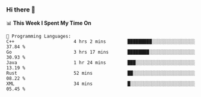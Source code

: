 ### Hi there 👋

<!--
**CrazyCollin/crazycollin** is a ✨ _special_ ✨ repository because its `README.md` (this file) appears on your GitHub profile.

Here are some ideas to get you started:

- 🔭 I’m currently working on ...
- 🌱 I’m currently learning ...
- 👯 I’m looking to collaborate on ...
- 🤔 I’m looking for help with ...
- 💬 Ask me about ...
- 📫 How to reach me: ...
- 😄 Pronouns: ...
- ⚡ Fun fact: ...
-->

<!--START_SECTION:waka-->
📊 **This Week I Spent My Time On** 

```text
💬 Programming Languages: 
C++                      4 hrs 2 mins        █████████░░░░░░░░░░░░░░░░   37.84 % 
Go                       3 hrs 17 mins       ████████░░░░░░░░░░░░░░░░░   30.93 % 
Java                     1 hr 24 mins        ███░░░░░░░░░░░░░░░░░░░░░░   13.19 % 
Rust                     52 mins             ██░░░░░░░░░░░░░░░░░░░░░░░   08.22 % 
XML                      34 mins             █░░░░░░░░░░░░░░░░░░░░░░░░   05.45 % 
```


<!--END_SECTION:waka-->
